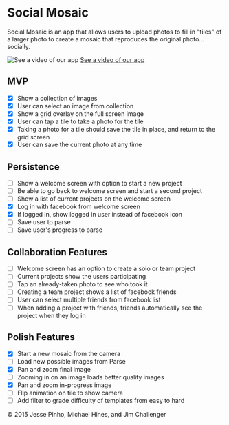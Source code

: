 # Social Mosaic

Social Mosaic is an app that allows users to upload photos to fill in "tiles" of a larger photo to create a mosaic that reproduces the original photo... socially.

![See a video of our app](http://i.imgur.com/xSpV9Hk.gif)
[See a video of our app](http://i.imgur.com/xSpV9Hk.gif)

## MVP
- [X] Show a collection of images
- [X] User can select an image from collection
- [X] Show a grid overlay on the full screen image
- [X] User can tap a tile to take a photo for the tile
- [X] Taking a photo for a tile should save the tile in place, and return to the grid screen
- [X] User can save the current photo at any time

## Persistence
- [ ] Show a welcome screen with option to start a new project
- [ ] Be able to go back to welcome screen and start a second project
- [ ] Show a list of current projects on the welcome screen
- [X] Log in with facebook from welcome screen
- [X] If logged in, show logged in user instead of facebook icon
- [ ] Save user to parse
- [ ] Save user's progress to parse

## Collaboration Features
- [ ] Welcome screen has an option to create a solo or team project
- [ ] Current projects show the users participating
- [ ] Tap an already-taken photo to see who took it
- [ ] Creating a team project shows a list of facebook friends
- [ ] User can select multiple friends from facebook list
- [ ] When adding a project with friends, friends automatically see the project when they log in

## Polish Features
- [X] Start a new mosaic from the camera
- [ ] Load new possible images from Parse
- [X] Pan and zoom final image
- [ ] Zooming in on an image loads better quality images
- [X] Pan and zoom in-progress image
- [ ] Flip animation on tile to show camera
- [ ] Add filter to grade difficulty of templates from easy to hard

&copy; 2015 Jesse Pinho, Michael Hines, and Jim Challenger
